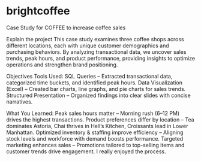 # brightcoffee
Case Study for COFFEE to increase coffee sales

Explain the project
This case study examines three coffee shops across different locations, each with unique customer demographics and purchasing behaviors. By analyzing transactional data, we uncover sales trends, peak hours, and product performance, providing insights to optimize operations and strengthen brand positioning.​

Objectives 
Tools Used:
SQL Queries – Extracted transactional data, categorized time buckets, and identified peak hours.  Data Visualization (Excel) – Created bar charts, line graphs, and pie charts for sales trends. Structured Presentation – Organized findings into clear slides with concise narratives.

What You Learned:
Peak sales hours matter – Morning rush (6–12 PM) drives the highest transactions. Product preferences differ by location – Tea dominates Astoria, Chai thrives in Hell’s Kitchen, Croissants lead in Lower Manhattan. Optimized inventory & staffing improve efficiency – Aligning stock levels and workforce with demand boosts performance. Targeted marketing enhances sales – Promotions tailored to top-selling items and customer trends drive engagement.
I really enjoyed the process.
